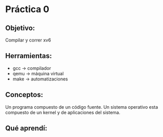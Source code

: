 # Práctica 0

## Objetivo: 
Compilar y correr xv6

## Herramientas:
* gcc -> compilador
* qemu -> máquina virtual
* make -> automatizaciones

## Conceptos: 
Un programa compuesto de un código fuente.
Un sistema operativo esta compuesto de un kernel y de aplicaciones del sistema.

## Qué aprendí:
